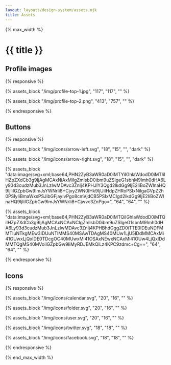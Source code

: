 ```yaml
---
layout: layouts/design-system/assets.njk
title: Assets
---
```


{% max_width %}

# {{ title }}

## Profile images

{% responsive %}

{% assets_block "/img/profile-top-1.jpg", "117", "117", "" %}

{% assets_block "/img/profile-top-2.png", "413", "757", "" %}

{% endresponsive %}

## Buttons

{% responsive %}

{% assets_block "/img/icons/arrow-left.svg", "18", "15", "", "dark" %}

{% assets_block "/img/icons/arrow-right.svg", "18", "15", "", "dark" %}

{% assets_block "data:image/svg+xml;base64,PHN2ZyB3aWR0aD0iMTYiIGhlaWdodD0iMTIiIHZpZXdCb3g9IjAgMCAxNiAxMiIgZmlsbD0ibm9uZSIgeG1sbnM9Imh0dHA6Ly93d3cudzMub3JnLzIwMDAvc3ZnIj4KPHJlY3Qgd2lkdGg9IjE2IiBoZWlnaHQ9IjIiIGZpbGw9ImJsYWNrIi8+CjxyZWN0IHk9IjUiIHdpZHRoPSIxNiIgaGVpZ2h0PSIyIiBmaWxsPSJibGFjayIvPgo8cmVjdCB5PSIxMCIgd2lkdGg9IjE2IiBoZWlnaHQ9IjIiIGZpbGw9ImJsYWNrIi8+Cjwvc3ZnPgo=", "64", "64", "" %}

{% assets_block "data:image/svg+xml;base64,PHN2ZyB3aWR0aD0iMTQiIGhlaWdodD0iMTQiIHZpZXdCb3g9IjAgMCAxNCAxNCIgZmlsbD0ibm9uZSIgeG1sbnM9Imh0dHA6Ly93d3cudzMub3JnLzIwMDAvc3ZnIj4KPHBhdGggZD0iTTE0IDEuNDFMMTIuNTkgMEw3IDUuNTlMMS40MSAwTDAgMS40MUw1LjU5IDdMMCAxMi41OUwxLjQxIDE0TDcgOC40MUwxMi41OSAxNEwxNCAxMi41OUw4LjQxIDdMMTQgMS40MVoiIGZpbGw9IiMyRDJEMkQiLz4KPC9zdmc+Cg==", "64", "64", "" %}

{% endresponsive %}

## Icons

{% responsive %}

{% assets_block "/img/icons/calendar.svg", "20", "16", "" %}

{% assets_block "/img/icons/folder.svg", "20", "16", "" %}

{% assets_block "/img/icons/user.svg", "20", "16", "" %}

{% assets_block "/img/icons/twitter.svg", "18", "18", "" %}

{% assets_block "/img/icons/facebook.svg", "18", "18", "" %}

{% endresponsive %}

{% end_max_width %}